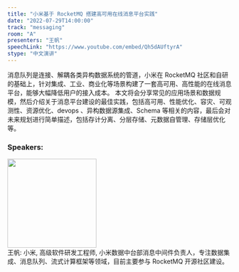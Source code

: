 ```yaml
---
title: "小米基于 RocketMQ 搭建高可用在线消息平台实践"
date: "2022-07-29T14:00:00"
track: "messaging"
room: "A"
presenters: "王帆"
speechLink: "https://www.youtube.com/embed/Qh5dAUftyrA"
stype: "中文演讲"
---
```

消息队列是连接、解耦各类异构数据系统的管道，小米在 RocketMQ 社区和自研的基础上，针对集成、工业、商业化等场景构建了一套高可用、高性能的在线消息平台，能够大幅降低用户的接入成本。
本文将会分享常见的应用场景和数据规模，然后介绍关于消息平台建设的最佳实践，包括高可用、性能优化、容灾、可观测性、资源优化、devops 、异构数据源集成、Schema 等相关的内容，最后会对未来规划进行简单描述，包括存计分离、分层存储、元数据自管理、存储层优化等。
 ### Speakers: 
 <img src="images/speaker/1047.png" width="200" /><br>王帆: 小米, 高级软件研发工程师, 小米数据中台部消息中间件负责人，专注数据集成、消息队列、流式计算框架等领域，目前主要参与 RocketMQ 开源社区建设。

 